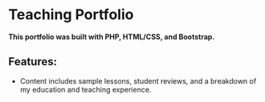<h1>Teaching Portfolio</h1>

<b>This portfolio was built with PHP, HTML/CSS, and Bootstrap.</b>

<h2>Features:</h2>

<ul>
<li> Content includes sample lessons, student reviews, and a breakdown of my education and teaching experience.</li>
</ul>
